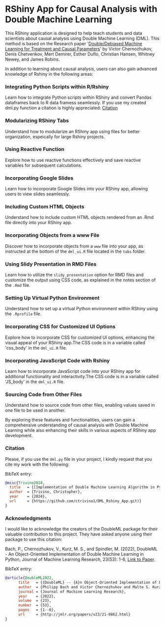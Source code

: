 
# RShiny App for Causal Analysis with Double Machine Learning

This RShiny application is designed to help teach students and data scientists about causal analysis using Double Machine Learning (DML). This method is based on the Research paper '[Double/Debiased Machine Learning for Treatment and Causal Parameters](https://arxiv.org/abs/1608.00060)' by Victor Chernozhukov, Denis Chetverikov, Mert Demirer, Esther Duflo, Christian Hansen, Whitney Newey, and James Robins. 

In addition to learning about causal analysis, users can also gain advanced knowledge of Rshiny in the following areas:

### Integrating Python Scripts within R/Rshiny

Learn how to integrate Python scripts within RShiny and convert Pandas dataframes back to R data framess seamlessly. If you use my created dml.py function a citation is highly appreciated: [Citation](#citation)

### Modularizing RShiny Tabs

Understand how to modularize an RShiny app using files for better organization, espeically for large Rshiny projects.

### Using Reactive Function

Explore how to use reactive functions effectively and save reactive variables for subsequent calculations.

### Incorporating Google Slides

Learn how to incorporate Google Slides into your RShiny app, allowing users to view slides seamlessly.

### Including Custom HTML Objects

Understand how to include custom HTML objects rendered from an .Rmd file directly into your RShiny app.

### Incorporating Objects from a www File

Discover how to incorporate objects from a `www` file into your app, as instructed at the bottom of the `dml_ui.R` file located in the `tabs` folder.

### Using Slidy Presentation in RMD Files

Learn how to utilize the `slidy_presentation` option for RMD files and customize the output using CSS code, as explained in the notes section of the `.Rmd` file.

### Setting Up Virtual Python Environment

Understand how to set up a virtual Python environment within RShiny using the `.Rprofile` file.

### Incorporating CSS for Customized UI Options

Explore how to incorporate CSS for customized UI options, enhancing the visual appeal of your RShiny app.The CSS code is in a variable called 'css_body' in the  `dml_ui.R` file.

### Incorporating JavaScript Code with Rshiny 

Learn how to incorporate JavaScript code into your RShiny app for additional functionality and interactivity.The CSS code is in a variable called 'JS_body' in the  `dml_ui.R` file.

### Sourcing Code from Other Files

Understand how to source code from other files, enabling values saved in one file to be used in another.

By exploring these features and functionalities, users can gain a comprehensive understanding of causal analysis with Double Machine Learning while also enhancing their skills in various aspects of RShiny app development.

<a name="citation"></a>
### Citation 
Please, if you use the `dml.py` file in your project, I kindly request that you cite my work with the following:

BibTeX entry:

```bibtex
@misc{Trivino2024,
  title   = {[Implementation of Double Machine Learning Algorithm in Python for Integration with RShiny]},
  author  = {Trivino, Christopher},
  year    = {2024},
  url     = {https://github.com/ctrivino1/DML_Rshiny_App.git)} 
}
```


### Acknowledgments
I would like to acknowledge the creators of the DoubleML package for their valuable contribution to this project. They have asked anyone using their package to use this citation:

Bach, P., Chernozhukov, V., Kurz, M. S., and Spindler, M. (2022), DoubleML - An Object-Oriented Implementation of Double Machine Learning in Python, Journal of Machine Learning Research, 23(53): 1-6, [Link to Paper](https://www.jmlr.org/papers/v23/21-0862.html).

BibTeX entry:

```bibtex
@article{DoubleML2022,
      title   = {{DoubleML} -- {A}n Object-Oriented Implementation of Double Machine Learning in {P}ython}, 
      author  = {Philipp Bach and Victor Chernozhukov and Malte S. Kurz and Martin Spindler},
      journal = {Journal of Machine Learning Research},
      year    = {2022},
      volume  = {23},
      number  = {53},
      pages   = {1--6},
      url     = {http://jmlr.org/papers/v23/21-0862.html}
}

